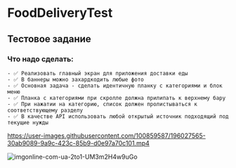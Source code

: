 # FoodDeliveryTest

## Тестовое задание

### Что надо сделать:
	- ✅ Реализовать главный экран для приложения доставки еды
	- ✅ В баннеры можно захардкодить любые фото
	- ✅ Основная задача - сделать идентичную планку с категориями и блок меню
	- ✅ Планка с категориями при скролле должна прилипать к верхнему бару
	- ✅ При нажатии на категорию, список должен пролистываться к соответствующему разделу
	- ✅ В качестве API использовать любой открытый источник подходящий под текущие нужды
  
https://user-images.githubusercontent.com/100859587/196027565-30ab9089-9a9c-423c-85b9-d0e97a70c101.mp4

![imgonline-com-ua-2to1-UM3m2H4w9uGo](https://user-images.githubusercontent.com/100859587/196027691-0ebc708c-09d2-481f-ad0c-1a11763ab2d2.jpg)




